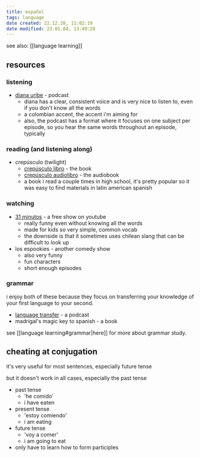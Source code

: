 ```yaml
---
title: español
tags: language
date created: 22.12.28, 11:02:19
date modified: 23.01.04, 13:49:28
---
```


see also: [[language learning]]

## resources

### listening

- [diana uribe](https://open.spotify.com/show/3xIalu2XhZ2EjSbOcTg0U8) - podcast
	- diana has a clear, consistent voice and is very nice to listen to, even if you don't know all the words
	- a colombian accent, the accent i'm aiming for
	- also, the podcast has a format where it focuses on one subject per episode, so you hear the same words throughout an episode, typically

### reading (and listening along)

- crepúsculo (twilight)
	- [crepúsculo libro](https://drive.google.com/file/d/0B8_X3Z65v7lhV3hsd2swOURGMGc/view?resourcekey=0-Genf9D4qt-Vog07uIQfwxw) - the book
	- [crepúsculo audiolibro](https://www.youtube.com/playlist?list=PLoYgyBEdg-xFZafIVqcEgcahLkUZhkZMf) - the audiobook
	- a book i read a couple times in high school, it's pretty popular so it was easy to find materials in latin american spanish

### watching

- [31 minutos](https://www.youtube.com/playlist?list=PLVI9tQggdGtFXgCwpjTM_d2pdH6ABeRFL) - a free show on youtube
	- really funny even without knowing all the words
	- made for kids so very simple, common vocab
	- the downside is that it sometimes uses chilean slang that can be difficult to look up
- los espookies - another comedy show
	- also very funny
	- fun characters
	- short enough episodes

### grammar

i enjoy both of these because they focus on transferring your knowledge of your first language to your second.

- [language transfer](https://www.languagetransfer.org/) - a podcast
- madrigal's magic key to spanish - a book

see [[language learning#grammar|here]] for more about grammar study.

## cheating at conjugation

it's very useful for most sentences, especially future tense

but it doesn't work in all cases, especially the past tense

- past tense
	- 'he comido'
	- i have eaten
- present tense
	- 'estoy comiendo'
	- i am eating
- future tense
	- 'voy a comer'
	- i am going to eat
- only have to learn how to form participles
